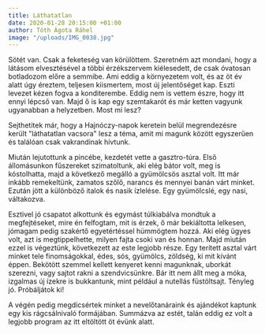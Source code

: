 ```yaml
---
title: Láthatatlan
date: 2020-01-28 20:15:00 +01:00
author: Tóth Ágota Ráhel
image: "/uploads/IMG_0038.jpg"
---
```



Sötét van. Csak a feketeség van körülöttem. Szeretném azt mondani, hogy a látásom elvesztésével a többi érzékszervem kiélesedett, de csak óvatosan botladozom előre a semmibe. Ami eddig a környezetem volt, és az öt év alatt úgy éreztem, teljesen kiismertem, most új jelentőséget kap. Eszti levezet kézen fogva a konditerembe. Eddig nem is vettem észre, hogy itt ennyi lépcső van. Majd ő is kap egy szemtakarót és már ketten vagyunk ugyanabban a helyzetben. Most mi lesz?

Sejthetitek már, hogy a Hajnóczy-napok keretein belül megrendezésre került "láthatatlan vacsora" lesz a téma, amit mi magunk között egyszerűen és találóan csak vakrandinak hívtunk. 

Miután lejutottunk a pincébe, kezdetét vette a gasztro-túra. Első állomásunkon fűszereket szimatoltunk, aki elég bátor volt, meg is kóstolhatta, majd a következő megálló a gyümölcsös asztal volt. Itt már inkább remekeltünk, zamatos szőlő, narancs és mennyei banán várt minket. Ezután jött a különböző italok és nasik ízlelése. Egy gyümölcslé, egy nasi, váltakozva.

Esztivel jó csapatot alkottunk és egymást túlkiabálva mondtuk a megfejtéseket, mire én felfogtam, mit is érzek, ő már bekiáltotta lelkesen, jómagam pedig szakértő egyetértéssel hümmögtem hozzá. Aki elég ügyes volt, azt is megtippelhette, milyen fajta csoki van és honnan. Majd miután ezzel is végeztünk, következett az este legjobb része. Egy terített asztal várt minket tele finomságokkal, édes, sós, gyümölcs, zöldség, ki mit kívánt éppen. Bekötött szemmel kellett kenyeret kenni magunknak, uborkát szerezni, vagy sajtot rakni a szendvicsünkre. Bár itt nem állt meg a móka, izgalmas új ízekre is bukkantunk, mint például a nutellás füstöltsajt. Tényleg jó. Próbáljátok ki!

A végén pedig megdicsértek minket a nevelőtanáraink és ajándékot kaptunk egy kis rágcsálnivaló formájában. Summázva az estét, talán eddig ez volt a legjobb program az itt eltöltött öt évünk alatt. 


